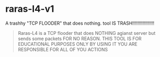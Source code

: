# raras-l4-v1
A trashhy "TCP FLOODER" that does nothing. tool IS TRASH!!!!!!!!!!!!!!!!!

> Raras-L4 is a TCP flooder that does NOTHING agianst server but sends some packets FOR NO REASON.
THIS TOOL IS FOR EDUCATIONAL PURPOSES ONLY BY USING IT YOU ARE RESPONSIBLE FOR ALL OF YOU ACTIONS
